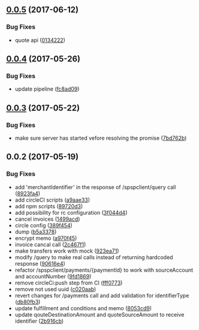 <a name="0.0.5"></a>
## [0.0.5](https://github.com/softwaregroup-bg/@leveloneproject/dfsp-mock/compare/v0.0.4...v0.0.5) (2017-06-12)


### Bug Fixes

* quote api ([0134222](https://github.com/softwaregroup-bg/@leveloneproject/dfsp-mock/commit/0134222))



<a name="0.0.4"></a>
## [0.0.4](https://github.com/softwaregroup-bg/@leveloneproject/dfsp-mock/compare/v0.0.3...v0.0.4) (2017-05-26)


### Bug Fixes

* update pipeline ([fc8ad09](https://github.com/softwaregroup-bg/@leveloneproject/dfsp-mock/commit/fc8ad09))



<a name="0.0.3"></a>
## [0.0.3](https://github.com/softwaregroup-bg/@leveloneproject/dfsp-mock/compare/v0.0.2...v0.0.3) (2017-05-22)


### Bug Fixes

* make sure server has started vefore resolving the promise ([7bd762b](https://github.com/softwaregroup-bg/@leveloneproject/dfsp-mock/commit/7bd762b))



<a name="0.0.2"></a>
## 0.0.2 (2017-05-19)


### Bug Fixes

* add 'merchantIdentifier' in the response of /spspclient/query call ([8923fa4](https://github.com/softwaregroup-bg/@leveloneproject/dfsp-mock/commit/8923fa4))
* add circleCI scripts ([a9aae33](https://github.com/softwaregroup-bg/@leveloneproject/dfsp-mock/commit/a9aae33))
* add npm scripts ([89720d3](https://github.com/softwaregroup-bg/@leveloneproject/dfsp-mock/commit/89720d3))
* add possibility for rc configuration ([3f044d4](https://github.com/softwaregroup-bg/@leveloneproject/dfsp-mock/commit/3f044d4))
* cancel invoices ([1499acd](https://github.com/softwaregroup-bg/@leveloneproject/dfsp-mock/commit/1499acd))
* circle config ([389f454](https://github.com/softwaregroup-bg/@leveloneproject/dfsp-mock/commit/389f454))
* dump ([b5a3378](https://github.com/softwaregroup-bg/@leveloneproject/dfsp-mock/commit/b5a3378))
* encrypt memo ([a970f45](https://github.com/softwaregroup-bg/@leveloneproject/dfsp-mock/commit/a970f45))
* invoice cancal call ([2c467f1](https://github.com/softwaregroup-bg/@leveloneproject/dfsp-mock/commit/2c467f1))
* make transfers work with mock ([923ea71](https://github.com/softwaregroup-bg/@leveloneproject/dfsp-mock/commit/923ea71))
* modify /query to make real calls instead of returning hardcoded response ([90616e4](https://github.com/softwaregroup-bg/@leveloneproject/dfsp-mock/commit/90616e4))
* refactor /spspclient/payments/{paymentId} to work with sourceAccount and accountNumber ([9fd1869](https://github.com/softwaregroup-bg/@leveloneproject/dfsp-mock/commit/9fd1869))
* remove circleCi:push step from CI ([fff0773](https://github.com/softwaregroup-bg/@leveloneproject/dfsp-mock/commit/fff0773))
* remove not used uuid ([c020aab](https://github.com/softwaregroup-bg/@leveloneproject/dfsp-mock/commit/c020aab))
* revert changes for /payments call and add validation for identifierType ([db80fb3](https://github.com/softwaregroup-bg/@leveloneproject/dfsp-mock/commit/db80fb3))
* update fulfillment and conditions and memo ([8053cd9](https://github.com/softwaregroup-bg/@leveloneproject/dfsp-mock/commit/8053cd9))
* update qouteDestinationAmount and quoteSourceAmount to receive identifier ([2b916cb](https://github.com/softwaregroup-bg/@leveloneproject/dfsp-mock/commit/2b916cb))



